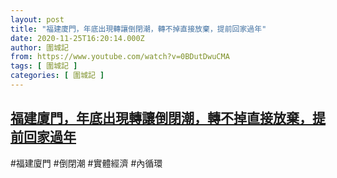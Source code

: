 ```yaml
---
layout: post
title: "福建廈門，年底出現轉讓倒閉潮，轉不掉直接放棄，提前回家過年"
date: 2020-11-25T16:20:14.000Z
author: 圍城記
from: https://www.youtube.com/watch?v=0BDutDwuCMA
tags: [ 圍城記 ]
categories: [ 圍城記 ]
---
```

<!--1606321214000-->
[福建廈門，年底出現轉讓倒閉潮，轉不掉直接放棄，提前回家過年](https://www.youtube.com/watch?v=0BDutDwuCMA)
------

<div>
#福建廈門 #倒閉潮 #實體經濟 #內循環
</div>
